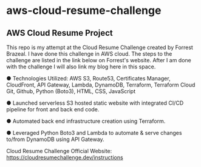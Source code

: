 # aws-cloud-resume-challenge

 ## AWS Cloud Resume Project
 
This repo is my attempt at the Cloud Resume Challenge created by Forrest Brazeal. I have done this challenge in AWS cloud. The steps to the challenge are listed in the link below on Forrest's website. After I am done with the challenge I will also link my blog here in this space.
 
<p>●	Technologies Utilized: 
 AWS S3, Route53,
 Certificates Manager,
 CloudFront,
 API Gateway,
 Lambda,
 DynamoDB,
 Terraform,
 Terraform Cloud
 Git,
 Github,
 Python (Boto3),
 HTML, CSS, JavaScript
 
●	Launched serverless S3 hosted static website with integrated CI/CD pipeline for front and back end code.
 
●	Automated back end infrastructure creation using Terraform.
 
●	Leveraged Python Boto3 and Lambda to automate & serve changes to/from DynamoDB using API Gateway.

Cloud Resume Challenge Official Website: https://cloudresumechallenge.dev/instructions
